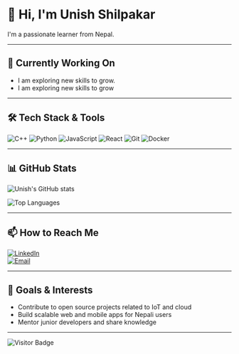 # 👋 Hi, I'm Unish Shilpakar

I'm a passionate learner from Nepal.

---

## 🚀 Currently Working On

- I am exploring new skills to grow.
- I am exploring new skills to grow

---

## 🛠️ Tech Stack & Tools

![C++](https://img.shields.io/badge/C++-blue?style=flat-square&logo=cplusplus)
![Python](https://img.shields.io/badge/Python-yellow?style=flat-square&logo=python)
![JavaScript](https://img.shields.io/badge/JavaScript-yellowgreen?style=flat-square&logo=javascript)
![React](https://img.shields.io/badge/React-blue?style=flat-square&logo=react)
![Git](https://img.shields.io/badge/Git-red?style=flat-square&logo=git)
![Docker](https://img.shields.io/badge/Docker-blue?style=flat-square&logo=docker)

---

## 📊 GitHub Stats

![Unish's GitHub stats](https://github-readme-stats.vercel.app/api?username=unish001&show_icons=true&theme=radical)

![Top Languages](https://github-readme-stats.vercel.app/api/top-langs/?username=unish001&layout=compact&theme=radical)

---

## 📫 How to Reach Me

[![LinkedIn](https://img.shields.io/badge/LinkedIn-blue?style=flat-square&logo=linkedin)](https://www.linkedin.com/in/shilpakar-unish-249233341/)  
[![Email](https://img.shields.io/badge/Email-red?style=flat-square&logo=gmail)](mailto:unishshilpakar01@gmail.com)  

---


## 🎯 Goals & Interests

- Contribute to open source projects related to IoT and cloud  
- Build scalable web and mobile apps for Nepali users  
- Mentor junior developers and share knowledge  

---

![Visitor Badge](https://visitor-badge.laobi.icu/badge?page_id=unish001.unish001)
